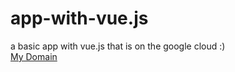 # app-with-vue.js
a basic app with vue.js that is on the google cloud :)<br>
[My Domain](https://integral-loop-96011.appspot.com "My Vue.js app")

